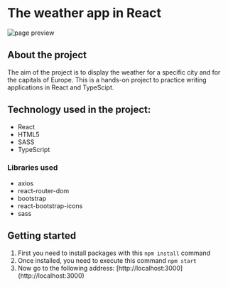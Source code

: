 # The weather app in React

![page preview](./page%20preview.gif)

## About the project
The aim of the project is to display the weather for a specific city and for the capitals of Europe. This is a hands-on project to practice writing applications in React and TypeScipt.

## Technology used in the project:

- React
- HTML5
- SASS
- TypeScript

### Libraries used

- axios
- react-router-dom
- bootstrap
- react-bootstrap-icons
- sass

## Getting started
1. First you need to install packages with this `npm install` command
2. Once installed, you need to execute this command `npm start`
3. Now go to the following address: [http://localhost:3000] (http://localhost:3000)

